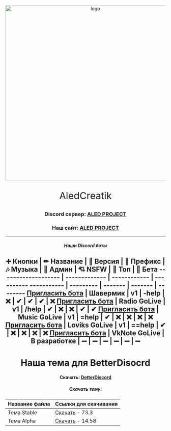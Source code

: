 <div id="logo" align="center">
<img src="https://i.imgur.com/0RGA4mn.png" alt="logo" style="width:550px;height:auto"> 
<p align="center" style="font-size:30px">AledCreatik</p>

### Discord сервер: [ALED PROJECT](https://discord.gg/5BM4XD3qxM)
### Наш сайт: [ALED PROJECT](https://aledproject.github.io)
---

##### Наши Discord боты 
➕ Кнопки           | ✏ Название   | 📀 Версия   | 🌠 Префикс | 🎶 Музыка | 🔧 Админ | 💘 NSFW | 👑 Топ | 🧪 Бета
------------------- | ------------- | ------------ | ---------- ----------- | --------- | ------- | ------- | --------
[Пригласить бота]() | Шавермик      | v1           | -help      | ❌       | ✔         | ✔       | ✔      | ❌
[Пригласить бота]() | Radio GoLive  | v1           | /help      | ✔        | ❌        | ❌      | ✔      | ✔
[Пригласить бота]() | Music GoLive  | v1           | =help      | ✔        | ❌        | ❌      | ❌     | ❌
[Пригласить бота]() | Loviks GoLive | v1           | ==help     | ✔        | ❌        | ❌      | ❌     | ❌
[Пригласить бота]() | VkNote GoLive | В разработке | ➖        | ➖       | ➖        | ➖      | ➖     | ➖
---
# Наша тема для BetterDisocrd  
#### Скачать: [DetterDiscord](https://BetterDiscord.app)
##### Скачать тему: 
Название файла | Ссылки для скачивания
------------ | -------------
Тема Stable | [Скачать](https://github.com/ALEDPROJECT/ALED-THEME/releases/download/R-Stable/aledproject-relese.theme.css) - 73.3
Тема Alpha  | [Скачать](https://github.com/ALEDPROJECT/ALED-THEME/releases/download/A-14.58/aledproject-alpha.theme.css) - 14.58
